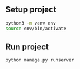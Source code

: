 ## Setup project

```bash
python3 -m venv env
source env/bin/activate
```

## Run project

```bash
python manage.py runserver
```